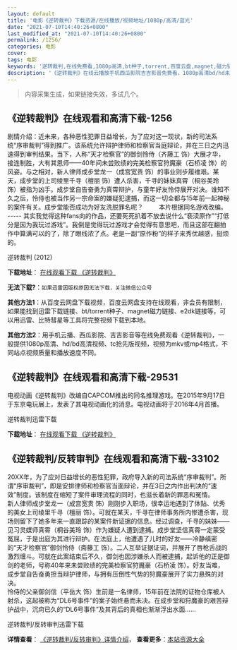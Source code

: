 ```yaml
---
layout: default
title: '电影《逆转裁判》下载资源/在线播放/视频地址/1080p/高清/蓝光'
date: "2021-07-10T14:40:26+0800"
last_modified_at: "2021-07-10T14:40:26+0800"
permalink: /1256/
categories: 电影
cover:
tags: 电影
keywords: '逆转裁判,在线免费看,1080p高清,bt种子,torrent,百度云盘,magnet,磁力链,迅雷下载资源'
description: '《逆转裁判》在线云播放手机西瓜影院吉吉影音免费看，1080p高清bd/hd未删减完整版和tc抢先枪版，mkv/mp4格式，附带bt/torrent种子、magnet/磁力链、百度云盘、网盘资源迅雷下载链接'
---
```


>内容采集生成，如果链接失效，多试几个。


## 《逆转裁判》在线观看和高清下载-1256

剧情介绍：近未来，各种恶性犯罪日益增长，为了应对这一现状，新的司法系统“序审裁判”得到推广。该系统允许辩护律师和检察官当庭辩论，并在三日之内迅速得到审判结果。当下，人称“天才检察官”的御剑怜侍（齐藤工 饰）大展才华，接连制胜，大有其恩师——40年间未尝败绩的完美检察官狩魔豪（石桥凌 饰）的风姿。与之相对，新人律师成步堂龙一（成宫宽贵 饰）的事业则步履维艰。某天，成步堂的上司绫里千寻（檀丽 饰）遭人杀害，千寻的妹妹真霄（桐谷美玲 饰）被指为凶手。成步堂自告奋勇为真霄辩护，与童年好友怜侍展开对决。谁知不久之后，怜侍也被当作另一宗命案的嫌疑犯逮捕，而这一切全都与15年前一起神秘的案件有关。成步堂能否成功为好友洗脱罪名呢？  　　本片根据同名游戏改编。 ----- 其实我觉得这种fans向的作品，还要死死扒着不放去说什么“亵渎原作”“打低分是因为我玩过游戏”。我倒是觉得玩过游戏才会觉得有意思吧，而且这部在翻拍作中算满可以的了，除了眼线浓了点。老是一副“原作粉”的样子来秀优越感，挺烦的。


逆转裁判 (2012)

**下载地址**： [在线观看下载 《逆转裁判》](https://www.btbtdy.me/btdy/dy5263.html) 


**无法下载?**：`如果迅雷因版权原因无法下载，关注微信公众号 `

**其他方法1**：从百度云网盘下载视频，百度云网盘支持在线观看，非会员有限制，如果能找到迅雷下载链接、bt/torrent种子、magnet磁力链接、e2dk链接等，可以用迅雷、比特彗星等工具将完整视频下载到本地。

**其他方法2**：用手机云播、西瓜影院、吉吉影音等在线免费观看《逆转裁判》，一般提供1080p高清、hd/bd高清视频、tc抢先版视频，视频为mkv或mp4格式，不同站点视频质量和播放速度不同。


## 《逆转裁判》在线观看和高清下载-29531

电视动画《逆转裁判》改编自CAPCOM推出的同名推理游戏。在2015年9月17日于东京电玩展上，发表了其电视动画化的消息。电视动画将于2016年4月首播。<!---剧情end--->


逆转裁判迅雷下载

**下载地址**： [在线观看下载 《逆转裁判》](https://www.993dy.com//vod-detail-id-6068.html) 


## 《逆转裁判/反转审判》在线观看和高清下载-33102

20XX年，为了应对日益增长的恶性犯罪，政府导入新的司法系统“序审裁判”。所谓&ldquo;序审裁判”，即是安排律师和检察官当面辩论，并在3日之内作出判决的“速效”制度。该制度在缩短了案件审理流程的同时，也滋长着新的罪恶和冤情。<br /> 新人律师成步堂龙一（成宫宽贵 饰）刚刚步入职场，很幸运地遇到了体贴、优秀的美女上司绫里千寻（檀丽 饰）。可就在某天，千寻在律师事务所内惨遭杀害，现场则留下了她多年来一直跟踪的某案件新证据的信息。经过调查，千寻的妹妹&mdash;—见习灵媒师真霄（桐谷美玲 饰）作为嫌疑人遭到逮捕。成步堂坚信真霄一定蒙受冤屈，于是出庭为其进行辩护。在法庭上，他遭遇了儿时的好友&mdash;—冷静缜密的&ldquo;天才检察官”御剑怜侍（斋藤工 饰）。二人互举证据证词，并展开了唇枪舌战的激烈缠斗。可就在此案结束后不久，御剑也因涉嫌杀人而被逮捕，起诉他的正是御剑的老师，号称40年来未尝败绩的完美检察官狩魔豪（石桥凌 饰）。好友当难，成步堂自告奋勇担当辩护律师，与拥有压倒性气势的狩魔豪展开了实力悬殊的对决。<br /> 怜侍的父亲御剑信（平岳大 饰）生前是一名律师，15年前在法院的证物仓库被人射杀，这起被称为“DL6号事件&rdquo;的案子始终悬而未决。在成步堂和狩魔豪的艰苦辩护战中，沉疴已久的“DL6号事件&rdquo;及其背后的真相也渐渐浮出水面……


逆转裁判/反转审判迅雷下载

**详情查看**： [《逆转裁判/反转审判》详情介绍](/movie/33102/)， **查看更多**：[本站资源大全](/movie/t/all/)

